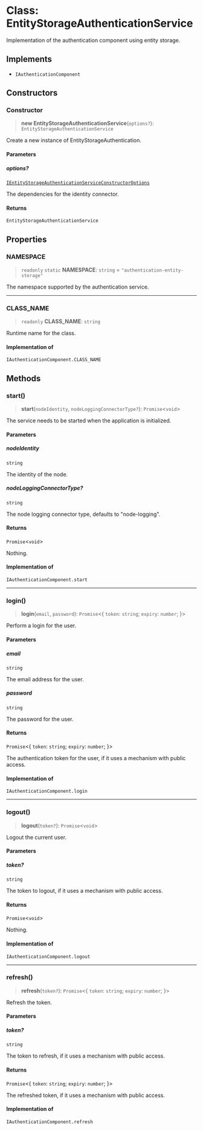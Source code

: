 # Class: EntityStorageAuthenticationService

Implementation of the authentication component using entity storage.

## Implements

- `IAuthenticationComponent`

## Constructors

### Constructor

> **new EntityStorageAuthenticationService**(`options?`): `EntityStorageAuthenticationService`

Create a new instance of EntityStorageAuthentication.

#### Parameters

##### options?

[`IEntityStorageAuthenticationServiceConstructorOptions`](../interfaces/IEntityStorageAuthenticationServiceConstructorOptions.md)

The dependencies for the identity connector.

#### Returns

`EntityStorageAuthenticationService`

## Properties

### NAMESPACE

> `readonly` `static` **NAMESPACE**: `string` = `"authentication-entity-storage"`

The namespace supported by the authentication service.

***

### CLASS\_NAME

> `readonly` **CLASS\_NAME**: `string`

Runtime name for the class.

#### Implementation of

`IAuthenticationComponent.CLASS_NAME`

## Methods

### start()

> **start**(`nodeIdentity`, `nodeLoggingConnectorType?`): `Promise`\<`void`\>

The service needs to be started when the application is initialized.

#### Parameters

##### nodeIdentity

`string`

The identity of the node.

##### nodeLoggingConnectorType?

`string`

The node logging connector type, defaults to "node-logging".

#### Returns

`Promise`\<`void`\>

Nothing.

#### Implementation of

`IAuthenticationComponent.start`

***

### login()

> **login**(`email`, `password`): `Promise`\<\{ `token`: `string`; `expiry`: `number`; \}\>

Perform a login for the user.

#### Parameters

##### email

`string`

The email address for the user.

##### password

`string`

The password for the user.

#### Returns

`Promise`\<\{ `token`: `string`; `expiry`: `number`; \}\>

The authentication token for the user, if it uses a mechanism with public access.

#### Implementation of

`IAuthenticationComponent.login`

***

### logout()

> **logout**(`token?`): `Promise`\<`void`\>

Logout the current user.

#### Parameters

##### token?

`string`

The token to logout, if it uses a mechanism with public access.

#### Returns

`Promise`\<`void`\>

Nothing.

#### Implementation of

`IAuthenticationComponent.logout`

***

### refresh()

> **refresh**(`token?`): `Promise`\<\{ `token`: `string`; `expiry`: `number`; \}\>

Refresh the token.

#### Parameters

##### token?

`string`

The token to refresh, if it uses a mechanism with public access.

#### Returns

`Promise`\<\{ `token`: `string`; `expiry`: `number`; \}\>

The refreshed token, if it uses a mechanism with public access.

#### Implementation of

`IAuthenticationComponent.refresh`
